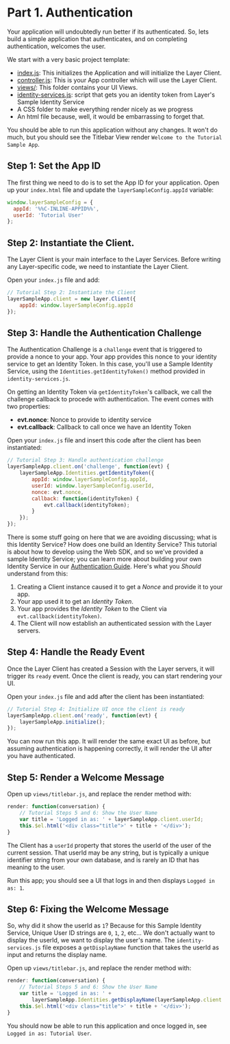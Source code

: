 # Part 1. Authentication

Your application will undoubtedly run better if its authenticated.  So, lets build a simple application that authenticates, and on completing authentication, welcomes the user.

We start with a very basic project template:

* [index.js](./index.js): This initializes the Application and will initialize the Layer Client.
* [controller.js](./controller.js): This is your App controller which will use the Layer Client.
* [views/](./views/): This folder contains your UI Views.
* [identity-services.js](./identity-services.js): script that gets you an identity token from Layer's Sample Identity Service
* A CSS folder to make everything render nicely as we progress
* An html file because, well, it would be embarrassing to forget that.

You should be able to run this application without any changes.  It won't do much, but you should see the Titlebar View render `Welcome to the Tutorial Sample App`.

## Step 1: Set the App ID

The first thing we need to do is to set the App ID for your application.
Open up your `index.html` file and update the `layerSampleConfig.appId` variable:

```javascript
window.layerSampleConfig = {
  appId: '%%C-INLINE-APPID%%',
  userId: 'Tutorial User'
};
```

## Step 2: Instantiate the Client.

The Layer Client is your main interface to the Layer Services.  Before writing any Layer-specific code, we need to instantiate the Layer Client.

Open your `index.js` file and add:

```javascript
// Tutorial Step 2: Instantiate the Client
layerSampleApp.client = new layer.Client({
    appId: window.layerSampleConfig.appId
});
```

## Step 3: Handle the Authentication Challenge

The Authentication Challenge is a `challenge` event that is triggered to provide a nonce to your app.
Your app provides this nonce to your identity service to get an Identity Token.  In this case,
you'll use a Sample Identity Service, using the `Identities.getIdentityToken()` method provided in `identity-services.js`.

On getting an Identity Token via `getIdentityToken`'s callback, we call the challenge callback to procede with authentication.  The event comes with two properties:

* **evt.nonce**: Nonce to provide to identity service
* **evt.callback**: Callback to call once we have an Identity Token

Open your `index.js` file and insert this code after the client has been instantiated:

```javascript
// Tutorial Step 3: Handle authentication challenge
layerSampleApp.client.on('challenge', function(evt) {
    layerSampleApp.Identities.getIdentityToken({
        appId: window.layerSampleConfig.appId,
        userId: window.layerSampleConfig.userId,
        nonce: evt.nonce,
        callback: function(identityToken) {
            evt.callback(identityToken);
        }
    });
});
```

There is some stuff going on here that we are avoiding discussing; what is this Identity Service? How does one build an Identity Service?  This tutorial is about how to develop using the Web SDK, and so we've provided a sample Identity Service; you can learn more about building your own Identity Service in our [Authentication Guide](/docs/websdk/guides/#authentication).  Here's what you *Should* understand from this:

1. Creating a Client instance caused it to get a *Nonce* and provide it to your app.
2. Your app used it to get an *Identity Token*.
3. Your app provides the *Identity Token* to the Client via `evt.callback(identityToken)`.
4. The Client will now establish an authenticated session with the Layer servers.

## Step 4: Handle the Ready Event

Once the Layer Client has created a Session with the Layer servers, it will trigger its `ready` event.  Once the client is ready, you can start rendering your UI.

Open your `index.js` file and add after the client has been instantiated:

```javascript
// Tutorial Step 4: Initialize UI once the client is ready
layerSampleApp.client.on('ready', function(evt) {
    layerSampleApp.initialize();
});
```

You can now run this app.  It will render the same exact UI as before, but assuming authentication is happening correctly, it will render the UI after you have authenticated.

## Step 5: Render a Welcome Message

Open up `views/titlebar.js`, and replace the render method with:

```javascript
render: function(conversation) {
    // Tutorial Steps 5 and 6: Show the User Name
    var title = 'Logged in as: ' + layerSampleApp.client.userId;
    this.$el.html('<div class="title">' + title + '</div>');
}
```

The Client has a `userId` property that stores the userId of the user of the current session.  That userId may be any string, but is typically a unique identifier string from your own database, and is rarely an ID that has meaning to the user.

Run this app; you should see a UI that logs in and then displays `Logged in as: 1`.

## Step 6: Fixing the Welcome Message

So, why did it show the userId as `1`?  Because for this Sample Identity Service, Unique User ID strings are `0`, `1`, `2`, etc...  We don't actually want to display the userId, we want to display the user's name.  The `identity-services.js` file exposes a `getDisplayName` function that takes the userId as input and returns the display name.

Open up `views/titlebar.js`, and replace the render method with:

```javascript
render: function(conversation) {
    // Tutorial Steps 5 and 6: Show the User Name
    var title = 'Logged in as: ' +
        layerSampleApp.Identities.getDisplayName(layerSampleApp.client.userId);
    this.$el.html('<div class="title">' + title + '</div>');
}
```

You should now be able to run this application and once logged in, see `Logged in as: Tutorial User`.
